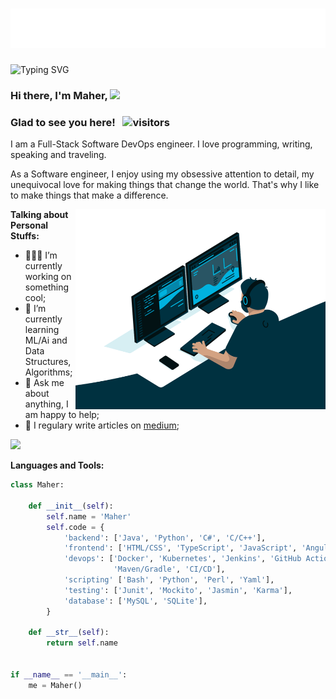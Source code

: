 <h1 align="center">
  <img src="https://raw.githubusercontent.com/maher-rj/maher-rj/master/name.svg" alt="Marton Lederer" />
</h1>

![Typing SVG](https://readme-typing-svg.herokuapp.com?lines=FullStack+Software+Engineer;DevOps+Engineer;Always+Learning+New+Things;Interested+In+ML+And+Ai)


### Hi there, I'm Maher, <img src="https://media.giphy.com/media/hvRJCLFzcasrR4ia7z/giphy.gif" width="25px">

### Glad to see you here! &nbsp; ![visitors](https://visitor-badge.glitch.me/badge?page_id=page.id)

I am a Full-Stack Software DevOps engineer. I love programming, writing, speaking and traveling.

As a Software engineer, I enjoy using my obsessive attention to detail, my unequivocal love for making things that change the world. That's why I like to make things that make a difference.

<img align="right" alt="GIF" src="https://raw.githubusercontent.com/maher-rj/maher-rj/master/code.gif?raw=true" width="400" height="320" />

**Talking about Personal Stuffs:**

- 👨🏻‍💻 I’m currently working on something cool;
- 🚀 I’m currently learning ML/Ai and Data Structures, Algorithms;
- 💬 Ask me about anything, I am happy to help;
- 📝 I regulary write articles on [medium](https://maher-rj.medium.com);


<p align="left"> <img height="210em" src="https://github-readme-stats.vercel.app/api?username=maher-rj&show_icons=true&theme=gotham" />

**Languages and Tools:**  

```python
class Maher:

    def __init__(self):
        self.name = 'Maher'
        self.code = {
            'backend': ['Java', 'Python', 'C#', 'C/C++'],
            'frontend': ['HTML/CSS', 'TypeScript', 'JavaScript', 'Angular', 'Boostrap'],
            'devops': ['Docker', 'Kubernetes', 'Jenkins', 'GitHub Actions/Argo', 'AWS' \
                       'Maven/Gradle', 'CI/CD'],
            'scripting' ['Bash', 'Python', 'Perl', 'Yaml'],
            'testing': ['Junit', 'Mockito', 'Jasmin', 'Karma'],
            'database': ['MySQL', 'SQLite'],    
        }

    def __str__(self):
        return self.name


if __name__ == '__main__':
    me = Maher()

```


